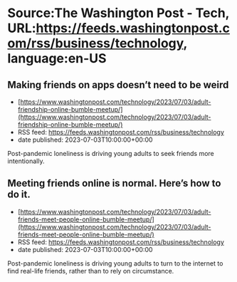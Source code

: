 # Source:The Washington Post - Tech, URL:https://feeds.washingtonpost.com/rss/business/technology, language:en-US

## Making friends on apps doesn’t need to be weird
 - [https://www.washingtonpost.com/technology/2023/07/03/adult-friendship-online-bumble-meetup/](https://www.washingtonpost.com/technology/2023/07/03/adult-friendship-online-bumble-meetup/)
 - RSS feed: https://feeds.washingtonpost.com/rss/business/technology
 - date published: 2023-07-03T10:00:00+00:00

Post-pandemic loneliness is driving young adults to seek friends more intentionally.

## Meeting friends online is normal. Here’s how to do it.
 - [https://www.washingtonpost.com/technology/2023/07/03/adult-friends-meet-people-online-bumble-meetup/](https://www.washingtonpost.com/technology/2023/07/03/adult-friends-meet-people-online-bumble-meetup/)
 - RSS feed: https://feeds.washingtonpost.com/rss/business/technology
 - date published: 2023-07-03T10:00:00+00:00

Post-pandemic loneliness is driving young adults to turn to the internet to find real-life friends, rather than to rely on circumstance.

